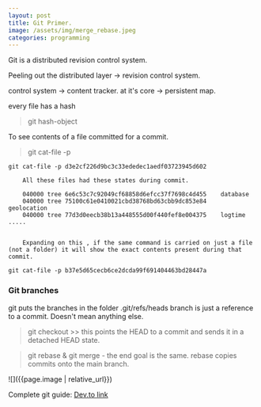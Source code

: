```yaml
---
layout: post
title: Git Primer.
image: /assets/img/merge_rebase.jpeg
categories: programming
---
```


Git is a distributed revision control system.

Peeling out the distributed layer -> revision control system.

control system -> content tracker.
    at it's core -> persistent map.


every file has a hash
> git hash-object <file-name>    

To see contents of a file committed for a commit.

> git cat-file -p <file-hash-id>

```
git cat-file -p d3e2cf226d9bc3c33ededec1aedf03723945d602

    All these files had these states during commit.

    040000 tree 6e6c53c7c92049cf68858d6efcc37f7698c4d455	database
    040000 tree 75100c61e0410021cbd38768bd63cbb9dc853e84	geolocation
    040000 tree 77d3d0eecb38b13a448555d00f440fef8e004375	logtime .....


    Expanding on this , if the same command is carried on just a file (not a folder) it will show the exact contents present during that commit.

git cat-file -p b37e5d65cecb6ce2dcda99f691404463bd28447a

```

### Git branches

git puts the branches in the folder .git/refs/heads
branch is just a reference to a commit. Doesn't mean anything else.

> git checkout <branch> 
    >> this points the HEAD to a commit and sends it in a detached HEAD state.


> git rebase & git merge - the end goal is the same. rebase copies commits onto the main branch.
    
![]({{page.image | relative_url}})

Complete git guide:
    [Dev.to link](https://dev.to/opensauced/the-power-of-git-a-guide-to-collaborative-version-control-dl6)

